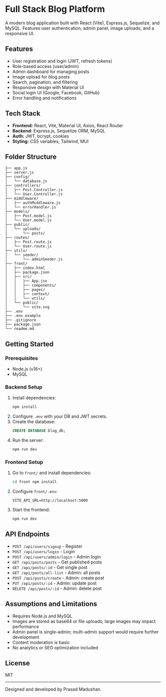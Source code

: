# Full Stack Blog Platform

A modern blog application built with React (Vite), Express.js, Sequelize, and MySQL. Features user authentication, admin panel, image uploads, and a responsive UI.

## Features

- User registration and login (JWT, refresh tokens)
- Role-based access (user/admin)
- Admin dashboard for managing posts
- Image upload for blog posts
- Search, pagination, and filtering
- Responsive design with Material UI
- Social login UI (Google, Facebook, GitHub)
- Error handling and notifications

## Tech Stack

- **Frontend:** React, Vite, Material UI, Axios, React Router
- **Backend:** Express.js, Sequelize ORM, MySQL
- **Auth:** JWT, bcrypt, cookies
- **Styling:** CSS variables, Tailwind, MUI

## Folder Structure

```
├── app.js
├── server.js
├── config/
│   └── database.js
├── controllers/
│   ├── Post.Controller.js
│   └── User.Controller.js
├── middleware/
│   ├── authMiddleware.js
│   └── errorHandler.js
├── models/
│   ├── Post.model.js
│   └── User.model.js
├── public/
│   └── uploads/
│       └── posts/
├── routes/
│   ├── Post.route.js
│   └── User.route.js
├── utils/
│   └── seeder/
│       └── adminSeeder.js
├── front/
│   ├── index.html
│   ├── package.json
│   ├── src/
│   │   ├── App.jsx
│   │   ├── components/
│   │   ├── pages/
│   │   ├── context/
│   │   └── utils/
│   └── public/
│       └── vite.svg
├── .env
├── .env.example
├── .gitignore
├── package.json
└── readme.md
```

## Getting Started

### Prerequisites

- Node.js (v16+)
- MySQL

### Backend Setup

1. Install dependencies:
	```sh
	npm install
	```
2. Configure `.env` with your DB and JWT secrets.
3. Create the database:
	```sql
	CREATE DATABASE blog_db;
	```
4. Run the server:
	```sh
	npm run dev
	```

### Frontend Setup

1. Go to `front/` and install dependencies:

	```sh 
    cd front npm install
     ```

2. Configure `front/.env`:

	```
    VITE_API_URL=http://localhost:5000	
    ```

3. Start the frontend:
	```sh 
    npm run dev
     ```

## API Endpoints

- `POST /api/users/signup` - Register
- `POST /api/users/login` - Login
- `POST /api/users/admin/login` - Admin login
- `GET /api/posts/posts` - Get published posts
- `GET /api/posts/:id` - Get single post
- `GET /api/posts/all-list` - Admin: all posts
- `POST /api/posts/create` - Admin: create post
- `PUT /api/posts/:id` - Admin: update post
- `DELETE /api/posts/:id` - Admin: delete post

## Assumptions and Limitations

- Requires Node.js and MySQL
- Images are stored as base64 or file uploads; large images may impact performance
- Admin panel is single-admin; multi-admin support would require further development
- Content moderation is basic
- No analytics or SEO optimization included

## License

MIT

---

Designed and developed by Prasad Madushan.
